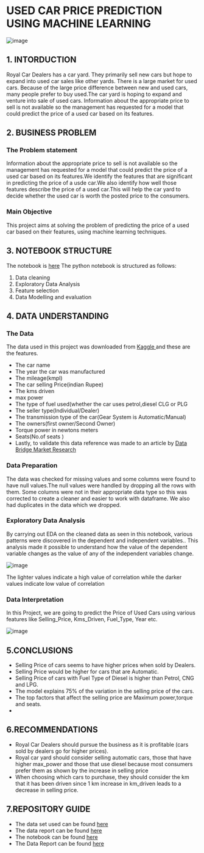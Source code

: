 
# USED CAR PRICE PREDICTION USING MACHINE LEARNING
![image](https://user-images.githubusercontent.com/116062465/212169589-cd768617-111d-4470-92f7-8334dee9e861.png)


## 1. INTORDUCTION
Royal Car Dealers has a car yard. They primarily sell new cars but hope to expand into used car sales like other yards. There is a large market for used cars. Because of the large price difference between new and used cars, many people prefer to buy used.The car yard is hoping to expand and venture into sale of used cars. Information about the appropriate price to sell is not available so the management has requested for a model that could predict the price of a used car based on its features.

## 2. BUSINESS PROBLEM
### The Problem statement
Information about the appropriate price to sell is not available so the management has requested for a model that could predict the price of a used car based on its features.We identify the features that are significant in predicting the price of a usde car.We also identify how well those features describe the price of a used car.This will help the car yard to decide whether the used car is worth the posted price to the consumers.

### Main Objective
This project aims at solving the problem of predicting the price of a used car based on their features, using machine learning techniques.

## 3. NOTEBOOK STRUCTURE
The notebook is [here](https://github.com/Wachira-2030/used-car-price-prediction/blob/main/index1.ipynb)
The python notebook is structured as follows:
1. Data cleaning
2. Exploratory Data Analysis
3. Feature selection 
4. Data Modelling and evaluation

## 4. DATA UNDERSTANDING
### The Data
The data used in this project was downloaded from [Kaggle ](https://www.kaggle.com/datasets/nehalbirla/vehicle-dataset-from-cardekho) 
and these are the features.
- The car name
- The year the car was manufactured
- The mileage(kmpl)
- The car selling Price(indian Rupee)
- The kms driven
- max power
- The type of fuel used(whether the car uses petrol,diesel CLG or PLG
- The seller type(Individual/Dealer)
- The transmission type of the car(Gear System is Automatic/Manual)
- The owners(first owner/Second Owner)
- Torque power in newtons meters
- Seats(No.of seats )
- Lastly, to validate this data reference was made to an article by [Data Bridge Market Research](https://www.databridgemarketresearch.com/reports/global-used-car-market)

### Data Preparation
The data was checked for missing values and some columns were found to have null values.The null values were handled by dropping all the rows with them.
Some columns were not in their appropriate data type so this was corrected to create a cleaner and easier to work with dataframe.
We also had duplicates in the data which we dropped.

### Exploratory Data Analysis
By carrying out EDA on the cleaned data as seen in this notebook, various patterns were discovered in the dependent and independent variables.. This analysis made it possible to understand how the value of the dependent variable changes as the value of any of the independent variables change.

![image](https://user-images.githubusercontent.com/116062465/212166267-f6765288-de1a-4d4d-a03b-2d92c201d2a0.png)

The lighter values indicate a high value of correlation while the darker values indicate low value of correlation
### Data Interpretation
In this Project, we are going to predict the Price of Used Cars using various features like  Selling_Price, Kms_Driven, Fuel_Type, Year etc. 

![image](https://user-images.githubusercontent.com/116062465/212165581-2cd03e5e-b4f7-459f-937f-2a64e808b325.png)



## 5.CONCLUSIONS 
- Selling Price of cars seems to have higher prices when sold by Dealers.
- Selling Price would be higher for cars that are Automatic. 
- Selling Price of cars with Fuel Type of Diesel is higher than Petrol, CNG  and LPG.
- The model explains 75% of the variation in the selling price of the cars.
- The top factors that affect the selling price are Maximum power,torque and seats.
- 
## 6.RECOMMENDATIONS
- Royal Car Dealers should pursue the business as it is profitable (cars sold by dealers go for higher prices). 
- Royal car yard should consider selling automatic cars, those that have higher max_power and those that use diesel because most consumers prefer them as shown by the   increase in selling price
- When choosing which cars to purchase, they should consider the km that it has been driven since 1 km increase in km_driven leads to a decrease in selling price.


## 7.REPOSITORY GUIDE
- The data set used can be found [here](https://github.com/Wachira-2030/used-car-price-prediction/blob/main/Car%20details%20v3.csv)
- The data report can be found [here](https://docs.google.com/document/d/1B9I0-xRG8lxLWqaBFGVek-dTkqbagRHvYpjNrPdN8tU/edit#heading=h.k2dex7ijg0)
- The notebook can be found [here](https://github.com/Wachira-2030/used-car-price-prediction/blob/main/index.ipynb)
- The Data Report can be found [here](https://www.canva.com/design/DAFXiNjCN-o/oBZXk_wvi-jTLk2v5q-sKw/view?utm_content=DAFXiNjCN-o&utm_campaign=designshare&utm_medium=link&utm_source=publishsharelink)

